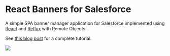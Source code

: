 # React Banners for Salesforce

A simple SPA banner manager application for Salesforce implemented using [React](https://facebook.github.io/react/) and [Reflux](https://github.com/spoike/refluxjs) with Remote Objects.

See [this blog post](http://blog.jeffdouglas.com/2015/04/03/building-spas-with-react-reflux-for-salesforce/) for a complete tutorial.

![](https://jeffdouglas.ghost.io/content/images/2015/03/ezgif-432990992-1.gif)
